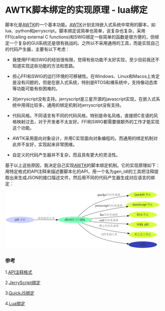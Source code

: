 
# AWTK脚本绑定的实现原理 - lua绑定

脚本化是[AWTK](https://github.com/zlgopen/awtk)的一个基本功能。[AWTK](https://github.com/zlgopen/awtk)计划支持嵌入式系统中常用的脚本，如lua、python和jerryscript。脚本绑定说简单也简单，说复杂也复杂，采用FFI(calling external C functions)和SWIG绑定一些简单的函数是很方便的，但绑定一个复杂的GUI系统还是很有挑战的。之所以不采用通用的工具，而是实现自己的代码产生器，主要有以下考虑：

* 我使用FFI和SWIG的经验很有限，觉得有些功能不太好实现，至少目前我还不知道实现这些功能的方法和思路。

* 担心FFI和SWIG的运行环境的可移植性。在Windows、Linux和Macos上肯定是没有问题的，但是在嵌入式系统，特别是RTOS和裸系统中，支持像动态库等功能可能有些困难的。

* 对jerryscript没有支持。jerryscript是三星开源的javascript实现，在嵌入式系统中用得比较多，通用的绑定机制对jerryscript没有支持。

* 代码风格。不同语言有不同的代码风格，特别是命名风格，直接把C言语的风格映射过去，对于开发者不太友好。FFI和SWIG都需要做额外的工作才能实现这个功能。

* AWTK采用面向对象设计，并用C实现面向对象编程的。而通用的绑定机制对此并不友好，实现起来非常困难。
 
* 自定义的代码产生器并不复杂，而且具有更大的灵活性。 

基于以上这些原因，我决定自己实现[AWTK](https://github.com/zlgopen/awtk)的脚本绑定机制。它的实现原理如下：用特定格式的API注释来描述要脚本化的API，用一个名为gen\_idl的工具把注释提取出来生成JSON的接口描述文件，然后用不同的代码产生器生成对应语言的绑定：

![1](images/api_idl_usage.png) 

### 参考

1.[API注释格式](api_doc.md)

2.[JerryScript绑定](https://github.com/zlgopen/awtk-jerryscript)

3.[QuickJS绑定](https://github.com/zlgopen/awtk-quickjs)

4.[Lua绑定](https://github.com/zlgopen/awtk-lua)
